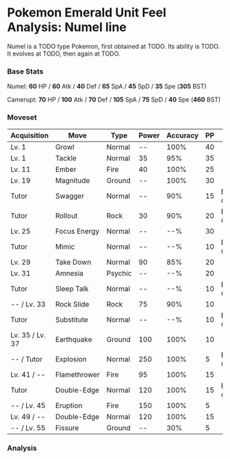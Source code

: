 # Pokemon Emerald Unit Feel Analysis: Numel line

Numel is a TODO type Pokemon, first obtained at TODO. Its ability is TODO. It evolves at TODO, then again at TODO.

### Base Stats

Numel: **60** HP / **60** Atk / **40** Def / **65** SpA / **45** SpD / **35** Spe (**305** BST)

Camerupt: **70** HP / **100** Atk / **70** Def / **105** SpA / **75** SpD / **40** Spe (**460** BST)

### Moveset

|Acquisition    |Move        |Type   |Power|Accuracy|PP |Notes                    |
|---            |---         |---    |---  |---     |---|---                      |
|Lv. 1          |Growl       |Normal |--   |100%    |40 |                         |
|Lv. 1          |Tackle      |Normal |35   |95%     |35 |                         |
|Lv. 11         |Ember       |Fire   |40   |100%    |25 |                         |
|Lv. 19         |Magnitude   |Ground |--   |100%    |30 |                         |
|Tutor          |Swagger     |Normal |--   |90%     |15 |Emerald only             |
|Tutor          |Rollout     |Rock   |30   |90%     |20 |Emerald only             |
|Lv. 25         |Focus Energy|Normal |--   |--%     |30 |                         |
|Tutor          |Mimic       |Normal |--   |--%     |10 |Emerald only             |
|Lv. 29         |Take Down   |Normal |90   |85%     |20 |                         |
|Lv. 31         |Amnesia     |Psychic|--   |--%     |20 |                         |
|Tutor          |Sleep Talk  |Normal |--   |--%     |10 |Emerald only             |
|-- / Lv. 33    |Rock Slide  |Rock   |75   |90%     |10 |                         |
|Tutor          |Substitute  |Normal |--   |--%     |10 |Emerald only             |
|Lv. 35 / Lv. 37|Earthquake  |Ground |100  |100%    |10 |                         |
|-- / Tutor     |Explosion   |Normal |250  |100%    |5  |Emerald only             |
|Lv. 41 / --    |Flamethrower|Fire   |95   |100%    |15 |                         |
|Tutor          |Double-Edge |Normal |120  |100%    |15 |Emerald only             |
|-- / Lv. 45    |Eruption    |Fire   |150  |100%    |5  |                         |
|Lv. 49 / --    |Double-Edge |Normal |120  |100%    |15 |                         |
|-- / Lv. 55    |Fissure     |Ground |--   |30%     |5  |                         |

### Analysis